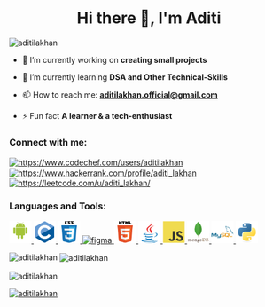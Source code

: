 <h1 align="center">Hi there 👋, I'm Aditi </h1>
<p align="left"><img src="https://komarev.com/ghpvc/?username=aditilakhan&label=Profile%20views&color=0e75b6&style=flat" alt="aditilakhan"/></p>

- 🔭 I’m currently working on **creating small projects**

- 🌱 I’m currently learning **DSA and Other Technical-Skills**

- 📫 How to reach me: **aditilakhan.official@gmail.com**

- ⚡ Fun fact **A learner & a tech-enthusiast**

<h3 align="left">Connect with me:</h3>
<p align="left">
<a href="https://www.codechef.com/users/aditilakhan" target="blank"><img align="center" src="https://cdn.jsdelivr.net/npm/simple-icons@3.1.0/icons/codechef.svg" alt="https://www.codechef.com/users/aditilakhan" height="30" width="40" /></a>
<a href="https://www.hackerrank.com/profile/aditi_lakhan" target="blank"><img align="center" src="https://raw.githubusercontent.com/rahuldkjain/github-profile-readme-generator/master/src/images/icons/Social/hackerrank.svg" alt="https://www.hackerrank.com/profile/aditi_lakhan" height="30" width="40" /></a>
<a href="https://leetcode.com/u/aditi_lakhan" target="blank"><img align="center" src="https://raw.githubusercontent.com/rahuldkjain/github-profile-readme-generator/master/src/images/icons/Social/leet-code.svg" alt="https://leetcode.com/u/aditi_lakhan/" height="30" width="40" /></a>
</p>

<h3 align="left">Languages and Tools:</h3>
<p align="left"><a href="https://developer.android.com" target="_blank" rel="noreferrer"> <img src="https://raw.githubusercontent.com/devicons/devicon/master/icons/android/android-original-wordmark.svg" alt="android" width="40" height="40"/> </a> <a href="https://www.cprogramming.com/" target="_blank" rel="noreferrer"> <img src="https://raw.githubusercontent.com/devicons/devicon/master/icons/c/c-original.svg" alt="c" width="40" height="40"/> </a> <a href="https://www.w3schools.com/css/" target="_blank" rel="noreferrer"> <img src="https://raw.githubusercontent.com/devicons/devicon/master/icons/css3/css3-original-wordmark.svg" alt="css3" width="40" height="40"/> </a> <a href="https://www.figma.com/" target="_blank" rel="noreferrer"> <img src="https://www.vectorlogo.zone/logos/figma/figma-icon.svg" alt="figma" width="40" height="40"/> </a> <a href="https://www.w3.org/html/" target="_blank" rel="noreferrer"> <img src="https://raw.githubusercontent.com/devicons/devicon/master/icons/html5/html5-original-wordmark.svg" alt="html5" width="40" height="40"/> </a> <a href="https://www.java.com" target="_blank" rel="noreferrer"> <img src="https://raw.githubusercontent.com/devicons/devicon/master/icons/java/java-original.svg" alt="java" width="40" height="40"/> </a> <a href="https://developer.mozilla.org/en-US/docs/Web/JavaScript" target="_blank" rel="noreferrer"> <img src="https://raw.githubusercontent.com/devicons/devicon/master/icons/javascript/javascript-original.svg" alt="javascript" width="40" height="40"/> </a> <a href="https://www.mongodb.com/" target="_blank" rel="noreferrer"> <img src="https://raw.githubusercontent.com/devicons/devicon/master/icons/mongodb/mongodb-original-wordmark.svg" alt="mongodb" width="40" height="40"/> </a> <a href="https://www.mysql.com/" target="_blank" rel="noreferrer"> <img src="https://raw.githubusercontent.com/devicons/devicon/master/icons/mysql/mysql-original-wordmark.svg" alt="mysql" width="40" height="40"/> </a> <a href="https://www.python.org" target="_blank" rel="noreferrer"> <img src="https://raw.githubusercontent.com/devicons/devicon/master/icons/python/python-original.svg" alt="python" width="40" height="40"/></a></p>

<p><img align="left" src="https://github-readme-stats.vercel.app/api/top-langs?username=aditilakhan&show_icons=true&locale=en&layout=compact" alt="aditilakhan"/></p>

<p>&nbsp;<img align="center" src="https://github-readme-stats.vercel.app/api?username=aditilakhan&show_icons=true&locale=en" alt="aditilakhan"/></p>

<p><img align="center" src="https://github-readme-streak-stats.herokuapp.com/?user=aditilakhan&" alt="aditilakhan"/></p>

<p align="left"><a href="https://github.com/ryo-ma/github-profile-trophy"> <img src="https://github-profile-trophy.vercel.app/?username=aditilakhan" alt="aditilakhan"/></a></p>
